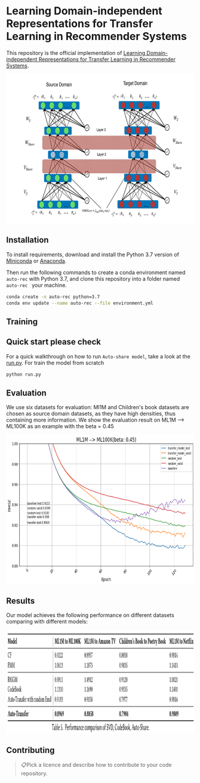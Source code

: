 # Learning Domain-independent Representations for Transfer Learning in Recommender Systems

This repository is the official implementation of [Learning Domain-independent Representations for Transfer Learning in Recommender Systems](). 

<p align="center">
<img src="docs/auto_model.jpg" height=400>
</p>

## Installation

To install requirements, download and install the Python 3.7 version of [Miniconda](https://docs.conda.io/en/latest/miniconda.html) or [Anaconda](https://www.anaconda.com/distribution/#download-section).

Then run the following commands to create a conda environment named `auto-rec` with Python 3.7, and clone this repository into a folder named `auto-rec ` your machine.

```bash
conda create -n auto-rec python=3.7
conda env update --name auto-rec --file environment.yml
```

<!-- > 📋Describe how to set up the environment, e.g. pip/conda/docker commands, download datasets, etc... -->

## Training
## Quick start please check 
For a quick walkthrough on how to run `Auto-share model`, take a look at the [run.py](run.py).
For train the model from scratch
```bash
python run.py
```
<!-- 
```train
python train.py --input-data <path_to_data> --alpha 10 --beta 20
```

> 📋Describe how to train the models, with example commands on how to train the models in your paper, including the full training procedure and appropriate hyperparameters. -->

## Evaluation

<!-- To evaluate my model on ImageNet, run:

```eval
python eval.py --model-file mymodel.pth --benchmark imagenet
```
 -->

We use six datasets for evaluation: Ml1M and Children's book datasets are chosen as source domain datasets, as they have high densities, thus containing more information.
We show the evaluation result on ML1M --\> ML100K as an example with the beta = 0.45 
<p align="center">
<img src="docs/mldatasets.png" height=400>
</p>


## Results
Our model achieves the following performance on different datasets comparing with different models:

<p align="center">
<img src="docs/results.png" height=277>
</p>

<!-- Our model achieves the following performance on :

### [Image Classification on ImageNet](https://paperswithcode.com/sota/image-classification-on-imagenet)

| Model name         | Top 1 Accuracy  | Top 5 Accuracy |
| ------------------ |---------------- | -------------- |
| My awesome model   |     85%         |      95%       |

> 📋Include a table of results from your paper, and link back to the leaderboard for clarity and context. If your main result is a figure, include that figure and link to the command or notebook to reproduce it. 
 -->

## Contributing

> 📋Pick a licence and describe how to contribute to your code repository. 
